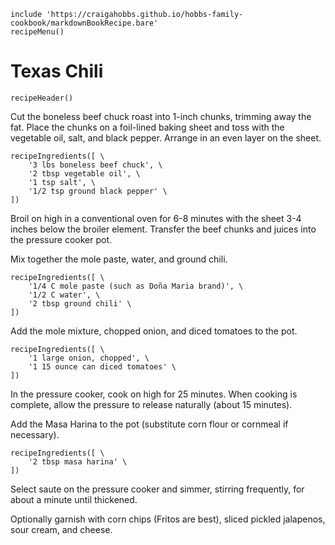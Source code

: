 ~~~ markdown-script
include 'https://craigahobbs.github.io/hobbs-family-cookbook/markdownBookRecipe.bare'
recipeMenu()
~~~

# Texas Chili

~~~ markdown-script
recipeHeader()
~~~

Cut the boneless beef chuck roast into 1-inch chunks, trimming away the fat. Place the chunks on a
foil-lined baking sheet and toss with the vegetable oil, salt, and black pepper. Arrange in an even
layer on the sheet.

~~~ markdown-script
recipeIngredients([ \
    '3 lbs boneless beef chuck', \
    '2 tbsp vegetable oil', \
    '1 tsp salt', \
    '1/2 tsp ground black pepper' \
])
~~~

Broil on high in a conventional oven for 6-8 minutes with the sheet 3-4 inches below the broiler
element. Transfer the beef chunks and juices into the pressure cooker pot.

Mix together the mole paste, water, and ground chili.

~~~ markdown-script
recipeIngredients([ \
    '1/4 C mole paste (such as Doña Maria brand)', \
    '1/2 C water', \
    '2 tbsp ground chili' \
])
~~~

Add the mole mixture, chopped onion, and diced tomatoes to the pot.

~~~ markdown-script
recipeIngredients([ \
    '1 large onion, chopped', \
    '1 15 ounce can diced tomatoes' \
])
~~~

In the pressure cooker, cook on high for 25 minutes. When cooking is complete, allow the pressure to
release naturally (about 15 minutes).

Add the Masa Harina to the pot (substitute corn flour or cornmeal if necessary).

~~~ markdown-script
recipeIngredients([ \
    '2 tbsp masa harina' \
])
~~~

Select saute on the pressure cooker and simmer, stirring frequently, for about a minute until
thickened.

Optionally garnish with corn chips (Fritos are best), sliced pickled jalapenos, sour cream, and
cheese.
